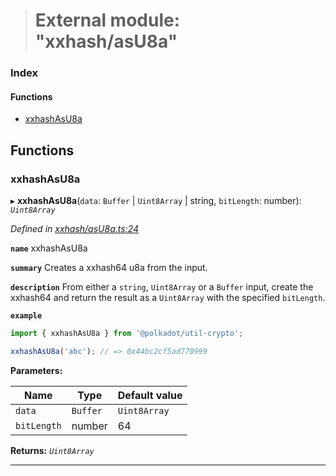 > # External module: "xxhash/asU8a"

### Index

#### Functions

* [xxhashAsU8a](_xxhash_asu8a_.md#xxhashasu8a)

## Functions

###  xxhashAsU8a

▸ **xxhashAsU8a**(`data`: `Buffer` | `Uint8Array` | string, `bitLength`: number): *`Uint8Array`*

*Defined in [xxhash/asU8a.ts:24](url)*

**`name`** xxhashAsU8a

**`summary`** Creates a xxhash64 u8a from the input.

**`description`** 
From either a `string`, `Uint8Array` or a `Buffer` input, create the xxhash64 and return the result as a `Uint8Array` with the specified `bitLength`.

**`example`** 
<BR>

```javascript
import { xxhashAsU8a } from '@polkadot/util-crypto';

xxhashAsU8a('abc'); // => 0x44bc2cf5ad770999
```

**Parameters:**

Name | Type | Default value |
------ | ------ | ------ |
`data` | `Buffer` | `Uint8Array` | string | - |
`bitLength` | number | 64 |

**Returns:** *`Uint8Array`*

___